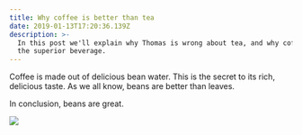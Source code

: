 ```yaml
---
title: Why coffee is better than tea
date: 2019-01-13T17:20:36.139Z
description: >-
  In this post we'll explain why Thomas is wrong about tea, and why coffee is
  the superior beverage.
---
```

Coffee is made out of delicious bean water. This is the secret to its rich, delicious taste. As we all know, beans are better than leaves.

In conclusion, beans are great.



![](/img/about-single-origin.jpg)
